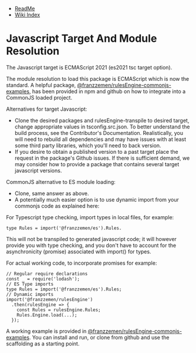 - [ReadMe](../ReadMe.md)
- [Wiki Index](./WikiIndex.md)

# Javascript Target And Module Resolution

The Javascript target is ECMAScript 2021 (es2021 tsc target option).

The module resolution to load this package is ECMAScript which is now the standard.  A helpful package,
[@franzzemen/rulesEngine-commonjs-examples](https://www.npmjs.com/package/@franzzemen/re-commonjs-examples), has been
provided in npm and github on how to integrate into a CommonJS loaded project.

Alternatives for target Javascript:

- Clone the desired packages and rulesEngine-transpile to desired target, change appropriate values in tsconfig.src.json. To
  better understand the build process, see the Contributor's Documentation. Realistically, you will need to rebuild all
  dependencies and may have issues with at least some third party libraries, which you'll need to back version.
- If you desire to obtain a published version to a past target place the request in the package's Github issues. If
  there is sufficient demand, we may consider how to provide a package that contains several target javascript versions.

CommonJS alternative to ES module loading:

- Clone, same answer as above.
- A potentially much easier option is to use dynamic import from your commonjs code as explained here:

For Typescript type checking, import types in local files, for example:

    type Rules = import('@franzzemen/es').Rules.

This will not be transpiled to generated javascript code; it will however provide you with type checking, and you don't
have to account for the asynchronicity (promise) associated with import() for types.

For actual working code, to incorporate promises for example:

    // Regular require declarations
    const _ = require('lodash');
    // ES Type imports
    type Rules = import('@franzzemen/es').Rules;
    // Dynamic imports
    import('@franzzemen/rulesEngine')
      .then(rulesEngine => {
        const Rules = rulesEngine.Rules;
        Rules.Engine.load(...);
      });

A working example is provided
in [@franzzemen/rulesEngine-commonjs-examples](https://www.npmjs.com/package/@franzzemen/re-commonjs-examples). You can install
and run, or clone from github and use the scaffolding as a starting point.
